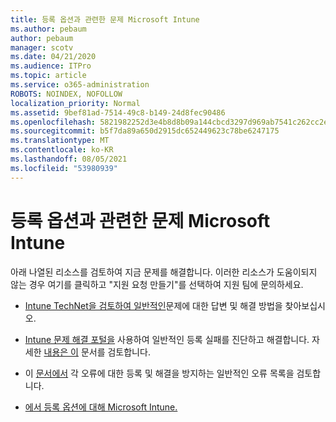 ```yaml
---
title: 등록 옵션과 관련한 문제 Microsoft Intune
ms.author: pebaum
author: pebaum
manager: scotv
ms.date: 04/21/2020
ms.audience: ITPro
ms.topic: article
ms.service: o365-administration
ROBOTS: NOINDEX, NOFOLLOW
localization_priority: Normal
ms.assetid: 9bef81ad-7514-49c8-b149-24d8fec90486
ms.openlocfilehash: 5821982252d3e4b8d8b09a144cbcd3297d969ab7541c262cc2ef7d85a2f4eaae
ms.sourcegitcommit: b5f7da89a650d2915dc652449623c78be6247175
ms.translationtype: MT
ms.contentlocale: ko-KR
ms.lasthandoff: 08/05/2021
ms.locfileid: "53980939"
---
```

# <a name="troubleshoot-issues-with-enrollment-options-microsoft-intune"></a>등록 옵션과 관련한 문제 Microsoft Intune

아래 나열된 리소스를 검토하여 지금 문제를 해결합니다. 이러한 리소스가 도움이되지 않는 경우 여기를 [](https://portal.azure.com/#blade/Microsoft_Intune_DeviceSettings/ExtensionLandingBlade/help) 클릭하고 "지원 요청 만들기"를 선택하여 지원 팀에 문의하세요. 
  
- [Intune TechNet을 검토하여 일반적인](https://social.technet.microsoft.com/Forums/home?category=microsoftintune&amp;filter=alltypes&amp;sort=lastpostdesc)문제에 대한 답변 및 해결 방법을 찾아보십시오.
    
- [Intune 문제 해결 포털을](https://devicemanagement.microsoft.com/#blade/Microsoft_Intune_DeviceSettings/TroubleshootBlade) 사용하여 일반적인 등록 실패를 진단하고 해결합니다. 자세한 [내용은 이](https://docs.microsoft.com/intune/help-desk-operators) 문서를 검토합니다. 
    
- 이 [문서에서](https://docs.microsoft.com/troubleshoot/mem/intune/troubleshoot-device-enrollment-in-intune) 각 오류에 대한 등록 및 해결을 방지하는 일반적인 오류 목록을 검토합니다. 
    
- [에서 등록 옵션에 대해 Microsoft Intune.](https://docs.microsoft.com/intune/enrollment-options)
    

